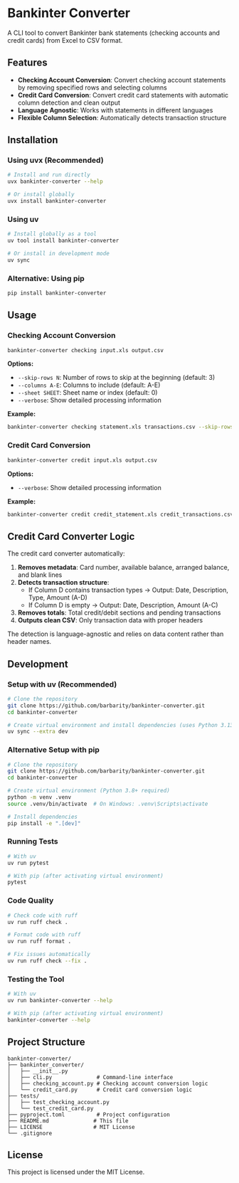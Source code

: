 # Bankinter Converter

A CLI tool to convert Bankinter bank statements (checking accounts and credit cards) from Excel to CSV format.

## Features

- **Checking Account Conversion**: Convert checking account statements by removing specified rows and selecting columns
- **Credit Card Conversion**: Convert credit card statements with automatic column detection and clean output
- **Language Agnostic**: Works with statements in different languages
- **Flexible Column Selection**: Automatically detects transaction structure

## Installation

### Using uvx (Recommended)

```bash
# Install and run directly
uvx bankinter-converter --help

# Or install globally
uvx install bankinter-converter
```

### Using uv

```bash
# Install globally as a tool
uv tool install bankinter-converter

# Or install in development mode
uv sync
```

### Alternative: Using pip

```bash
pip install bankinter-converter
```

## Usage

### Checking Account Conversion

```bash
bankinter-converter checking input.xls output.csv
```

**Options:**
- `--skip-rows N`: Number of rows to skip at the beginning (default: 3)
- `--columns A-E`: Columns to include (default: A-E)
- `--sheet SHEET`: Sheet name or index (default: 0)
- `--verbose`: Show detailed processing information

**Example:**
```bash
bankinter-converter checking statement.xls transactions.csv --skip-rows 5 --columns A-D
```

### Credit Card Conversion

```bash
bankinter-converter credit input.xls output.csv
```

**Options:**
- `--verbose`: Show detailed processing information

**Example:**
```bash
bankinter-converter credit credit_statement.xls credit_transactions.csv
```

## Credit Card Converter Logic

The credit card converter automatically:

1. **Removes metadata**: Card number, available balance, arranged balance, and blank lines
2. **Detects transaction structure**: 
   - If Column D contains transaction types → Output: Date, Description, Type, Amount (A-D)
   - If Column D is empty → Output: Date, Description, Amount (A-C)
3. **Removes totals**: Total credit/debit sections and pending transactions
4. **Outputs clean CSV**: Only transaction data with proper headers

The detection is language-agnostic and relies on data content rather than header names.

## Development

### Setup with uv (Recommended)

```bash
# Clone the repository
git clone https://github.com/barbarity/bankinter-converter.git
cd bankinter-converter

# Create virtual environment and install dependencies (uses Python 3.13)
uv sync --extra dev
```

### Alternative Setup with pip

```bash
# Clone the repository
git clone https://github.com/barbarity/bankinter-converter.git
cd bankinter-converter

# Create virtual environment (Python 3.8+ required)
python -m venv .venv
source .venv/bin/activate  # On Windows: .venv\Scripts\activate

# Install dependencies
pip install -e ".[dev]"
```

### Running Tests

```bash
# With uv
uv run pytest

# With pip (after activating virtual environment)
pytest
```

### Code Quality

```bash
# Check code with ruff
uv run ruff check .

# Format code with ruff
uv run ruff format .

# Fix issues automatically
uv run ruff check --fix .
```

### Testing the Tool

```bash
# With uv
uv run bankinter-converter --help

# With pip (after activating virtual environment)
bankinter-converter --help
```

## Project Structure

```
bankinter-converter/
├── bankinter_converter/
│   ├── __init__.py
│   ├── cli.py              # Command-line interface
│   ├── checking_account.py # Checking account conversion logic
│   └── credit_card.py      # Credit card conversion logic
├── tests/
│   ├── test_checking_account.py
│   └── test_credit_card.py
├── pyproject.toml          # Project configuration
├── README.md              # This file
├── LICENSE                # MIT License
└── .gitignore
```

## License

This project is licensed under the MIT License.
